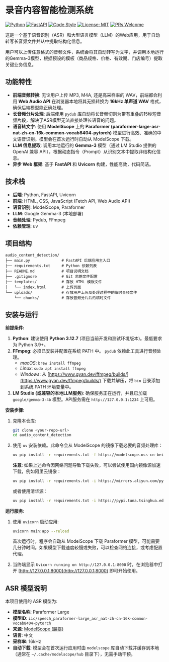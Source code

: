 # 录音内容智能检测系统

[![Python](https://img.shields.io/badge/python-3.9%2B-blue.svg)](https://www.python.org/) [![FastAPI](https://img.shields.io/badge/Framework-FastAPI-green.svg)](https://fastapi.tiangolo.com/) [![Code Style](https://img.shields.io/badge/code%20style-black-000000.svg)](https://github.com/psf/black) [![License: MIT](https://img.shields.io/badge/License-MIT-yellow.svg)](https://opensource.org/licenses/MIT) [![PRs Welcome](https://img.shields.io/badge/PRs-welcome-brightgreen.svg?style=flat-square)](http://makeapullrequest.com)

这是一个基于语音识别（ASR）和大型语言模型（LLM）的Web应用，用于自动转写长音频文件并从中提取结构化信息。

用户可以上传任意格式的音频文件，系统会将其自动转写为文字，并调用本地运行的Gemma-3模型，根据预设的模板（商品规格、价格、有效期、门店编号）提取关键业务信息。

## 功能特性

- **前端音频转换**: 无论用户上传 MP3, M4A, 还是高采样率的 WAV，前端都会利用 **Web Audio API** 在浏览器本地将其无损转换为 **16kHz 单声道 WAV** 格式，确保后端模型能正确处理。
- **长音频分片处理**: 后端使用 `pydub` 库自动将长音频切割为带有重叠的15秒短音频片段，解决了ASR模型无法直接处理长语音的问题。
- **语音转文字**: 使用 **ModelScope** 上的 **Paraformer (paraformer-large-asr-nat-zh-cn-16k-common-vocab8404-pytorch)** 模型进行高效、准确的中文语音识别。模型会在首次运行时自动从 ModelScope 下载。
- **LLM 信息提取**: 调用本地运行的 **Gemma-3** 模型（通过 LM Studio 提供的 OpenAI 兼容 API），根据动态指令（Prompt）从识别文本中提取非结构化信息。
- **异步 Web 框架**: 基于 **FastAPI** 和 **Uvicorn** 构建，性能高效，代码简洁。

## 技术栈

- **后端**: Python, FastAPI, Uvicorn
- **前端**: HTML, CSS, JavaScript (Fetch API, Web Audio API)
- **语音识别**: ModelScope, Paraformer
- **LLM**: Google Gemma-3 (本地部署)
- **音频处理**: Pydub, FFmpeg
- **依赖管理**: uv

## 项目结构

```
audio_content_detection/
├── main.py              # FastAPI 后端应用主入口
├── requirements.txt     # Python 依赖列表
├── README.md            # 项目说明文档
├── .gitignore           # Git 忽略文件配置
├── templates/           # 存放 HTML 模板文件
│   └── index.html       # 上传页面
└── uploads/             # 存放用户上传及处理过程中的临时音频文件
    └── chunks/          # 存放音频分片后的临时文件
```

## 安装与运行

**前提条件:**

1.  **Python**: 建议使用 **Python 3.12.7** (项目当前开发和测试环境版本)。最低要求为 Python 3.9+。
2.  **FFmpeg**: 必须已安装并配置在系统 PATH 中。 `pydub` 依赖此工具进行音频处理。
    -   *macOS*: `brew install ffmpeg`
    -   *Linux*: `sudo apt install ffmpeg`
    -   *Windows*: 从 [https://www.gyan.dev/ffmpeg/builds/](https://www.gyan.dev/ffmpeg/builds/) 下载并解压，将 `bin` 目录添加到系统 PATH 环境变量中。
3.  **LM Studio (或兼容的本地LLM服务)**: 确保服务正在运行，并且已加载 `google/gemma-3-4b` 模型。API服务需在 `http://127.0.0.1:1234` 上可用。

**安装步骤:**

1.  克隆本仓库:
    ```bash
    git clone <your-repo-url>
    cd audio_content_detection
    ```

2.  使用 `uv` 安装依赖。此命令会从 ModelScope 的镜像下载必要的音频处理库：
    ```bash
    uv pip install -r requirements.txt -f https://modelscope.oss-cn-beijing.aliyuncs.com/releases/repo.html
    ```
    **注意**: 如果上述命令因网络问题导致下载失败，可以尝试使用国内镜像源加速下载，例如阿里云镜像：
    ```bash
    uv pip install -r requirements.txt -i https://mirrors.aliyun.com/pypi/simple/ -f https://modelscope.oss-cn-beijing.aliyuncs.com/releases/repo.html
    ```
    或者使用清华源：
    ```bash
    uv pip install -r requirements.txt -i https://pypi.tuna.tsinghua.edu.cn/simple/ -f https://modelscope.oss-cn-beijing.aliyuncs.com/releases/repo.html
    ```

**运行服务:**

1.  使用 `uvicorn` 启动应用:
    ```bash
    uvicorn main:app --reload
    ```
    首次运行时，程序会自动从 ModelScope 下载 Paraformer 模型，可能需要几分钟时间。如果模型下载速度较慢或失败，可以检查网络连接，或考虑配置代理。

2.  当终端显示 `Uvicorn running on http://127.0.0.1:8000` 时，在浏览器中打开 [http://127.0.0.1:8000](http://127.0.0.1:8000) 即可开始使用。

## ASR 模型说明

本项目使用的 ASR 模型为:
- **模型名称**: Paraformer Large
- **模型ID**: `iic/speech_paraformer-large_asr_nat-zh-cn-16k-common-vocab8404-pytorch`
- **来源**: [ModelScope (魔搭)](https://modelscope.cn/models/iic/speech_paraformer-large_asr_nat-zh-cn-16k-common-vocab8404-pytorch/summary)
- **语言**: 中文
- **采样率**: 16kHz
- **自动下载**: 模型会在首次运行应用时由 `modelscope` 库自动下载并缓存到本地（通常在 `~/.cache/modelscope/hub` 目录下），无需手动干预。